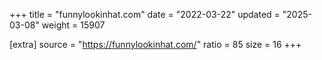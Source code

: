 +++
title = "funnylookinhat.com"
date = "2022-03-22"
updated = "2025-03-08"
weight = 15907

[extra]
source = "https://funnylookinhat.com/"
ratio = 85
size = 16
+++
